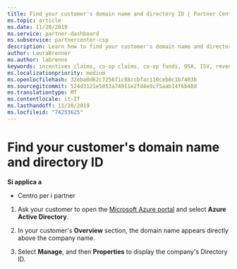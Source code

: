 ```yaml
---
title: Find your customer's domain name and directory ID | Partner Center
ms.topic: article
ms.date: 11/20/2019
ms.service: partner-dashboard
ms.subservice: partnercenter-csp
description: Learn how to find your customer's domain name and directory ID when submitting a claim.
author: LauraBrenner
ms.author: labrenne
keywords: incentives claims, co-op claims, co-op funds, OSA, ISV, revenue association, domain name, directory ID
ms.localizationpriority: medium
ms.openlocfilehash: 32eba0d62c7256f1c88ccbfac110ceb0c1bf403b
ms.sourcegitcommit: 524d3121e5053a74911e2fd4e9cf5aab14f6b48d
ms.translationtype: MT
ms.contentlocale: it-IT
ms.lasthandoff: 11/20/2019
ms.locfileid: "74253625"
---
```

# <a name="find-your-customers-domain-name-and-directory-id"></a>Find your customer's domain name and directory ID

**Si applica a**

-  Centro per i partner

1.  Ask your customer to open the [Microsoft Azure portal](https://ms.portal.azure.com/#home) and select **Azure Active Directory**. 

2.  In your customer's **Overview** section, the domain name appears directly above the company name.  

3.  Select **Manage**, and then **Properties** to display the company's Directory ID.
